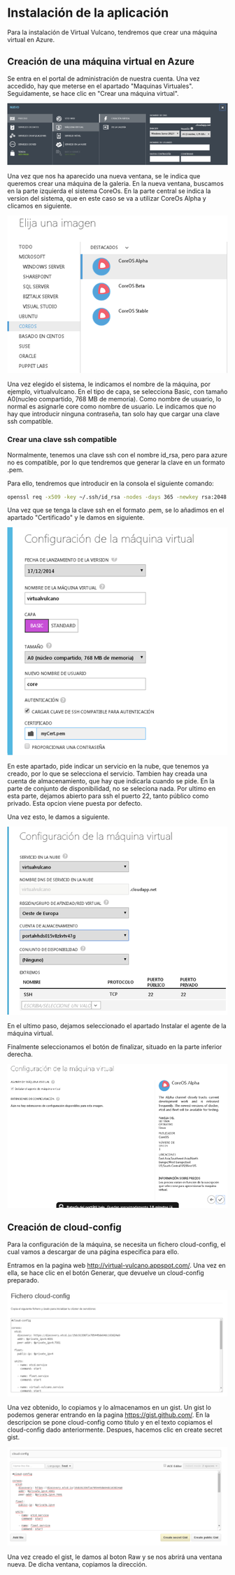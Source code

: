 
Instalación de la aplicación
============================

Para la instalación de Virtual Vulcano, tendremos que crear una máquina virtual 
en Azure.

Creación de una máquina virtual en Azure
----------------------------------------

Se entra en el portal de administración de nuestra cuenta. Una vez accedido, hay 
que meterse en el apartado "Maquinas Virtuales".
Seguidamente, se hace clic en "Crear una máquina virtual".

![Creacion de una maquina virtual](images/crearMaquina.png "Creacion de una maquina virtual")

Una vez que nos ha aparecido una nueva ventana, se le indica que queremos crear 
una máquina de la galeria.
En la nueva ventana, buscamos en la parte izquierda el sistema CoreOs. En la parte
central se indica la version del sistema, que en este caso se va a utilizar CoreOs
Alpha y clicamos en siguiente.

![Seleccion de sistema](images/coreos.png "Seleccion de sistema")

Una vez elegido el sistema, le indicamos el nombre de la máquina, por ejemplo, 
virtualvulcano. En el tipo de capa, se selecciona Basic, con tamaño A0(nucleo 
compartido, 768 MB de memoria). Como nombre de usuario, lo normal es asignarle
core como nombre de usuario.
Le indicamos que no hay que introducir ninguna contraseña, tan solo hay que cargar
una clave ssh compatible.

### Crear una clave ssh compatible

Normalmente, tenemos una clave ssh con el nombre id_rsa, pero para azure no es 
compatible, por lo que tendremos que generar la clave en un formato .pem.

Para ello, tendremos que introducir en la consola el siguiente comando:
```bash 
openssl req -x509 -key ~/.ssh/id_rsa -nodes -days 365 -newkey rsa:2048 -out myCert.pem
```

Una vez que se tenga la clave ssh en el formato .pem, se lo añadimos en el apartado
"Certificado" y le damos en siguiente.

![Configuracion de la maquina](images/conf.png "Configuracion de la maquina")

En este apartado, pide indicar un servicio en la nube, que tenemos ya creado, por
lo que se selecciona el servicio.
Tambien hay creada una cuenta de almacenamiento, que hay que indicarla cuando se
pide. 
En la parte de conjunto de disponibilidad, no se seleciona nada.
Por ultimo en esta parte, dejamos abierto para ssh el puerto 22, tanto público como
privado. Esta opcion viene puesta por defecto.

Una vez esto, le damos a siguiente.

![Configuracion de la maquina](images/conf2.png "Configuracion de la maquina")

En el ultimo paso, dejamos seleccionado el apartado Instalar el agente de la 
máquina virtual.

Finalmente seleccionamos el botón de finalizar, situado en la parte inferior 
derecha.

![Crear máquina](images/install.png "Crear máquina")

Creación de cloud-config
------------------------

Para la configuración de la máquina, se necesita un fichero cloud-config, el cual
vamos a descargar de una página especifica para ello.

Entramos en la pagina web http://virtual-vulcano.appspot.com/.
Una vez en ella, se hace clic en el botón Generar, que devuelve un cloud-config
preparado. 

![Cloud-config](images/cloud-config.png "Cloud-config")

Una vez obtenido, lo copiamos y lo almacenamos en un gist. Un gist lo podemos generar
entrando en la pagina https://gist.github.com/.
En la descripcion se pone cloud-config como titulo y en el texto copiamos el 
cloud-config dado anteriormente. Despues, hacemos clic en create secret gist.

![Gists](images/gists.png "Gists")

Una vez creado el gist, le damos al boton Raw y se nos abrirá una ventana nueva.
De dicha ventana, copiamos la dirección.




